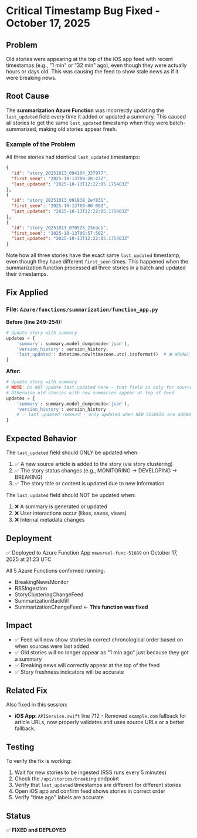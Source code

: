 # Critical Timestamp Bug Fixed - October 17, 2025

## Problem
Old stories were appearing at the top of the iOS app feed with recent timestamps (e.g., "1 min" or "32 min" ago), even though they were actually hours or days old. This was causing the feed to show stale news as if it were breaking news.

## Root Cause
The **summarization Azure Function** was incorrectly updating the `last_updated` field every time it added or updated a summary. This caused all stories to get the same `last_updated` timestamp when they were batch-summarized, making old stories appear fresh.

### Example of the Problem
All three stories had identical `last_updated` timestamps:
```json
{
  "id": "story_20251013_094104_337977",
  "first_seen": "2025-10-13T09:20:47Z",
  "last_updated": "2025-10-13T12:22:05.175483Z"
},
{
  "id": "story_20251013_091838_2ef831",
  "first_seen": "2025-10-13T09:00:00Z",
  "last_updated": "2025-10-13T12:22:05.175483Z"
},
{
  "id": "story_20251013_070525_23eac1",
  "first_seen": "2025-10-13T06:57:50Z",
  "last_updated": "2025-10-13T12:22:05.175483Z"
}
```

Note how all three stories have the exact same `last_updated` timestamp, even though they have different `first_seen` times. This happened when the summarization function processed all three stories in a batch and updated their timestamps.

## Fix Applied

### File: `Azure/functions/summarization/function_app.py`

**Before (line 249-254):**
```python
# Update story with summary
updates = {
    'summary': summary.model_dump(mode='json'),
    'version_history': version_history,
    'last_updated': datetime.now(timezone.utc).isoformat()  # ❌ WRONG!
}
```

**After:**
```python
# Update story with summary
# NOTE: Do NOT update last_updated here - that field is only for source updates
# Otherwise old stories with new summaries appear at top of feed
updates = {
    'summary': summary.model_dump(mode='json'),
    'version_history': version_history
    # ✅ last_updated removed - only updated when NEW SOURCES are added
}
```

## Expected Behavior

The `last_updated` field should ONLY be updated when:
1. ✅ A new source article is added to the story (via story clustering)
2. ✅ The story status changes (e.g., MONITORING → DEVELOPING → BREAKING)
3. ✅ The story title or content is updated due to new information

The `last_updated` field should NOT be updated when:
1. ❌ A summary is generated or updated
2. ❌ User interactions occur (likes, saves, views)
3. ❌ Internal metadata changes

## Deployment
✅ Deployed to Azure Function App `newsreel-func-51689` on October 17, 2025 at 21:23 UTC

All 5 Azure Functions confirmed running:
- BreakingNewsMonitor
- RSSIngestion
- StoryClusteringChangeFeed
- SummarizationBackfill
- SummarizationChangeFeed ← **This function was fixed**

## Impact
- ✅ Feed will now show stories in correct chronological order based on when sources were last added
- ✅ Old stories will no longer appear as "1 min ago" just because they got a summary
- ✅ Breaking news will correctly appear at the top of the feed
- ✅ Story freshness indicators will be accurate

## Related Fix
Also fixed in this session:
- **iOS App**: `APIService.swift` line 712 - Removed `example.com` fallback for article URLs, now properly validates and uses source URLs or a better fallback.

## Testing
To verify the fix is working:
1. Wait for new stories to be ingested (RSS runs every 5 minutes)
2. Check the `/api/stories/breaking` endpoint
3. Verify that `last_updated` timestamps are different for different stories
4. Open iOS app and confirm feed shows stories in correct order
5. Verify "time ago" labels are accurate

## Status
✅ **FIXED and DEPLOYED**

